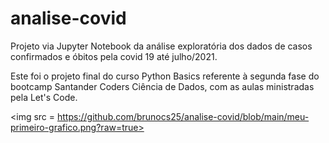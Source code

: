 # analise-covid

Projeto via Jupyter Notebook da análise exploratória dos dados de casos confirmados e óbitos pela covid 19 até julho/2021.

Este foi o projeto final do curso Python Basics referente à segunda fase do bootcamp Santander Coders Ciência de Dados, com as aulas ministradas pela Let's Code.

<img src = https://github.com/brunocs25/analise-covid/blob/main/meu-primeiro-grafico.png?raw=true> </img>
